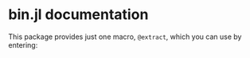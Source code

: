 # bin.jl documentation

This package provides just one macro, `@extract`, which you can use by entering:
